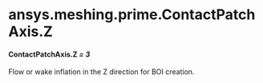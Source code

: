 # ansys.meshing.prime.ContactPatchAxis.Z

#### ContactPatchAxis.Z *= 3*

Flow or wake inflation in the Z direction for BOI creation.

<!-- !! processed by numpydoc !! -->
